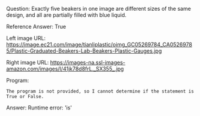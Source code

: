Question: Exactly five beakers in one image are different sizes of the same design, and all are partially filled with blue liquid.

Reference Answer: True

Left image URL: https://image.ec21.com/image/tianliplastic/oimg_GC05269784_CA05269785/Plastic-Graduated-Beakers-Lab-Beakers-Plastic-Gauges.jpg

Right image URL: https://images-na.ssl-images-amazon.com/images/I/41jk78d8frL._SX355_.jpg

Program:

```
The program is not provided, so I cannot determine if the statement is True or False.
```
Answer: Runtime error: 'is'

